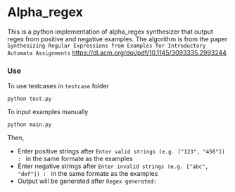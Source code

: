 # Alpha_regex

This is a python implementation of alpha_regex synthesizer that output regex from positive and negative examples. 
The algorithm is from the paper ```Synthesizing Regular Expressions from Examples for Introductory Automata Assignments``` https://dl.acm.org/doi/pdf/10.1145/3093335.2993244

### Use

To use testcases in ```testcase``` folder

```python test.py```

To input examples manually

```python main.py```

Then,

- Enter positive strings after ```Enter valid strings (e.g. ["123", "456"]) : ``` in the same formate as the examples
- Enter negative strings after ```Enter invalid strings (e.g. ["abc", "def"]) : ``` in the same formate as the examples
- Output will be generated after ```Regex generated: ```